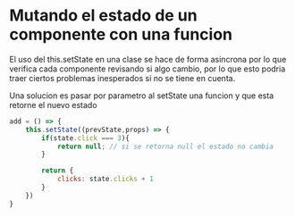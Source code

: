 # Mutando el estado de un componente con una funcion

El uso del this.setState en una clase se hace de forma asincrona por lo que verifica
cada componente revisando si algo cambio, por lo que esto podria traer ciertos problemas
inesperados si no se tiene en cuenta.

Una solucion es pasar por parametro al setState una funcion y que esta retorne el nuevo estado 

```jsx
add = () => {
    this.setState((prevState,props) => {
        if(state.click === 3){
            return null; // si se retorna null el estado no cambia
        }

        return {
            clicks: state.clicks + 1
        }
    })
}
```